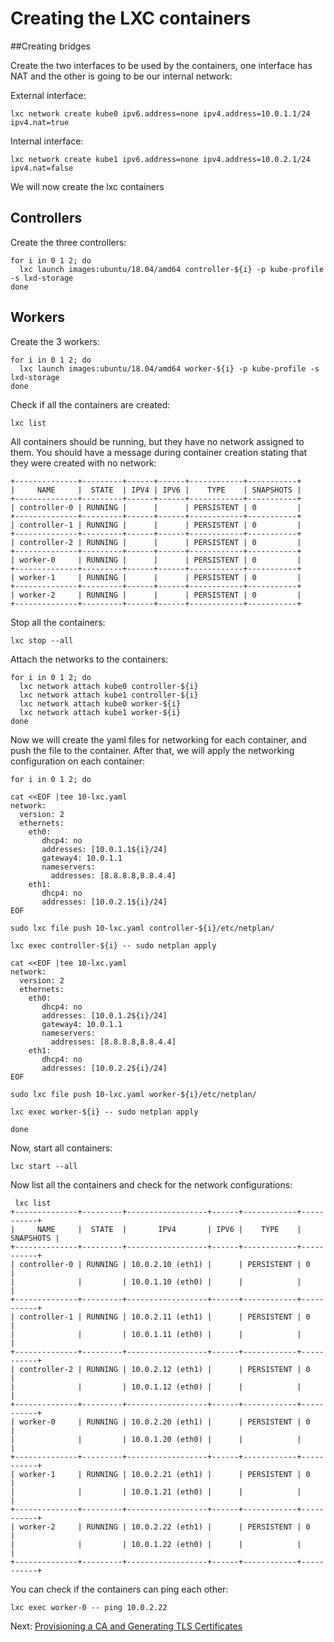 # Creating the LXC containers

##Creating bridges

Create the two interfaces to be used by the containers, one interface has NAT and the other is going to be our internal network:

External interface:
```
lxc network create kube0 ipv6.address=none ipv4.address=10.0.1.1/24 ipv4.nat=true
```

Internal interface:
```
lxc network create kube1 ipv6.address=none ipv4.address=10.0.2.1/24 ipv4.nat=false
```

We will now create the lxc containers 

## Controllers

Create the three controllers:
```
for i in 0 1 2; do
  lxc launch images:ubuntu/18.04/amd64 controller-${i} -p kube-profile -s lxd-storage
done
```

## Workers

Create the 3 workers:
```
for i in 0 1 2; do
  lxc launch images:ubuntu/18.04/amd64 worker-${i} -p kube-profile -s lxd-storage
done
```

Check if all the containers are created:
```
lxc list
```

All containers should be running, but they have no network assigned to them. You should have a message during container creation stating that they were created with no network:

```
+--------------+---------+------+------+------------+-----------+
|     NAME     |  STATE  | IPV4 | IPV6 |    TYPE    | SNAPSHOTS |
+--------------+---------+------+------+------------+-----------+
| controller-0 | RUNNING |      |      | PERSISTENT | 0         |
+--------------+---------+------+------+------------+-----------+
| controller-1 | RUNNING |      |      | PERSISTENT | 0         |
+--------------+---------+------+------+------------+-----------+
| controller-2 | RUNNING |      |      | PERSISTENT | 0         |
+--------------+---------+------+------+------------+-----------+
| worker-0     | RUNNING |      |      | PERSISTENT | 0         |
+--------------+---------+------+------+------------+-----------+
| worker-1     | RUNNING |      |      | PERSISTENT | 0         |
+--------------+---------+------+------+------------+-----------+
| worker-2     | RUNNING |      |      | PERSISTENT | 0         |
+--------------+---------+------+------+------------+-----------+
````

Stop all the containers:
```
lxc stop --all 
```

Attach the networks to the containers:
```
for i in 0 1 2; do
  lxc network attach kube0 controller-${i}
  lxc network attach kube1 controller-${i}  
  lxc network attach kube0 worker-${i}
  lxc network attach kube1 worker-${i}  
done
```

Now we will create the yaml files for networking for each container, and push the file to the container. After that, we will apply the networking configuration on each container:
```
for i in 0 1 2; do

cat <<EOF |tee 10-lxc.yaml 
network:
  version: 2
  ethernets:
    eth0:
       dhcp4: no
       addresses: [10.0.1.1${i}/24]
       gateway4: 10.0.1.1
       nameservers:
         addresses: [8.8.8.8,8.8.4.4]
    eth1:
       dhcp4: no
       addresses: [10.0.2.1${i}/24]       
EOF

sudo lxc file push 10-lxc.yaml controller-${i}/etc/netplan/

lxc exec controller-${i} -- sudo netplan apply

cat <<EOF |tee 10-lxc.yaml 
network:
  version: 2
  ethernets:
    eth0:
       dhcp4: no
       addresses: [10.0.1.2${i}/24]
       gateway4: 10.0.1.1
       nameservers:
         addresses: [8.8.8.8,8.8.4.4]
    eth1:
       dhcp4: no
       addresses: [10.0.2.2${i}/24]       
EOF

sudo lxc file push 10-lxc.yaml worker-${i}/etc/netplan/

lxc exec worker-${i} -- sudo netplan apply

done
```

Now, start all containers:
```
lxc start --all
```

Now list all the containers and check for the network configurations:
```
 lxc list
+--------------+---------+------------------+------+------------+-----------+
|     NAME     |  STATE  |       IPV4       | IPV6 |    TYPE    | SNAPSHOTS |
+--------------+---------+------------------+------+------------+-----------+
| controller-0 | RUNNING | 10.0.2.10 (eth1) |      | PERSISTENT | 0         |
|              |         | 10.0.1.10 (eth0) |      |            |           |
+--------------+---------+------------------+------+------------+-----------+
| controller-1 | RUNNING | 10.0.2.11 (eth1) |      | PERSISTENT | 0         |
|              |         | 10.0.1.11 (eth0) |      |            |           |
+--------------+---------+------------------+------+------------+-----------+
| controller-2 | RUNNING | 10.0.2.12 (eth1) |      | PERSISTENT | 0         |
|              |         | 10.0.1.12 (eth0) |      |            |           |
+--------------+---------+------------------+------+------------+-----------+
| worker-0     | RUNNING | 10.0.2.20 (eth1) |      | PERSISTENT | 0         |
|              |         | 10.0.1.20 (eth0) |      |            |           |
+--------------+---------+------------------+------+------------+-----------+
| worker-1     | RUNNING | 10.0.2.21 (eth1) |      | PERSISTENT | 0         |
|              |         | 10.0.1.21 (eth0) |      |            |           |
+--------------+---------+------------------+------+------------+-----------+
| worker-2     | RUNNING | 10.0.2.22 (eth1) |      | PERSISTENT | 0         |
|              |         | 10.0.1.22 (eth0) |      |            |           |
+--------------+---------+------------------+------+------------+-----------+
```

You can check if the containers can ping each other:
```
lxc exec worker-0 -- ping 10.0.2.22
```

Next: [Provisioning a CA and Generating TLS Certificates](04-certificate-authority.md)
